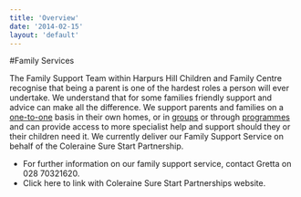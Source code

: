 ```yaml
---
title: 'Overview'
date: '2014-02-15'
layout: 'default'
---
```

#Family Services

The Family Support Team within Harpurs Hill Children and Family Centre recognise  that being a parent is one of the hardest roles a person will ever undertake.  We understand that for some families friendly support and advice can make all the difference. We support parents and families on a [one-to-one](#) basis in their own homes, or in [groups](/groups) or through [programmes](#) and can provide access to more specialist help and support should they or their children need it.  We currently deliver our Family Support Service on behalf of the Coleraine Sure Start Partnership.

- For further information on our family support service, contact Gretta on 028 70321620.  
- Click here to link with Coleraine Sure Start Partnerships website.  
